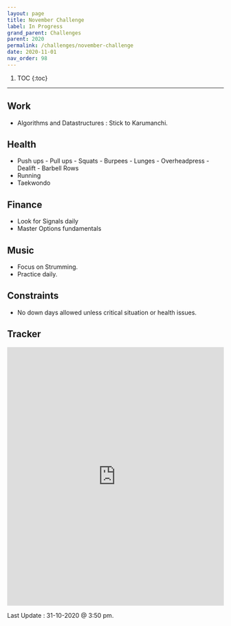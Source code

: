 ```yaml
---
layout: page
title: November Challenge
label: In Progress
grand_parent: Challenges
parent: 2020
permalink: /challenges/november-challenge
date: 2020-11-01
nav_order: 98
---
```


1. TOC
{:toc}

---



## Work

* Algorithms and Datastructures : Stick to Karumanchi.

## Health

* Push ups - Pull ups - Squats - Burpees - Lunges - Overheadpress - Dealift - Barbell Rows
* Running  
* Taekwondo 

## Finance 

* Look for Signals daily
* Master Options fundamentals

## Music 

* Focus on Strumming. 
* Practice daily.

## Constraints

* No down days allowed unless critical situation or health issues.

## Tracker 

<iframe style="border: 0; width:100%; height: 600px; overflow: auto;" src="https://docs.google.com/spreadsheets/d/e/2PACX-1vQGS8Sv2h0mDQxu4g0bR4AS85wjehQYvRkHtx6xhytgNNKdwpPTiFSGhTXoR4JYFa-HRqShOs3gCksd/pubhtml?gid=1238312574&amp;single=true&amp;widget=true&amp;headers=false"></iframe>


Last Update : 31-10-2020 @ 3:50 pm.

